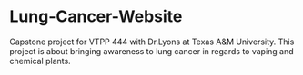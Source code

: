 # Lung-Cancer-Website
Capstone project for VTPP 444 with Dr.Lyons at Texas A&amp;M University. This project is about bringing awareness to lung cancer in regards to vaping and chemical plants.
